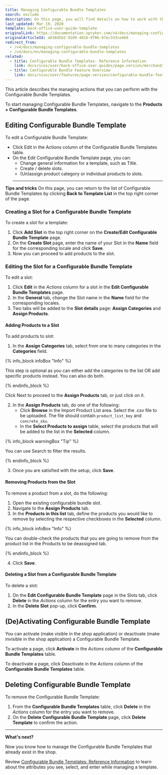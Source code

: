 ```yaml
---
title: Managing Configurable Bundle Templates
search: exclude
description: On this page, you will find details on how to work with the Configurable Bundle Templates in the Spryker Back Office.
last_updated: Mar 19, 2020
template: back-office-user-guide-template
originalLink: https://documentation.spryker.com/v4/docs/managing-configurable-bundle-templates
originalArticleId: a638d5b2-9189-4016-970b-97ec333ce4b9
redirect_from:
  - /v4/docs/managing-configurable-bundle-templates
  - /v4/docs/en/managing-configurable-bundle-templates
related:
  - title: Configurable Bundle Templates- Reference Information
    link: docs/scos/user/back-office-user-guides/page.version/merchandising/configurable-bundle-templates/references/configurable-bundle-templates-reference-information.html
  - title: Configurable Bundle Feature Overview
    link: docs/scos/user/features/page.version/configurable-bundle-feature-overview.html
---
```


This article describes the managing actions that you can perform with the Configurable Bundle Templates.

To start managing Configurable Bundle Templates, navigate to the **Products > Configurable Bundle Templates**.

## Editing Configurable Bundle Template
To edit a Configurable Bundle Template:

* Click Edit in the Actions column of the Configurable Bundle Templates table.
* On the Edit Configurable Bundle Template page, you can:
    - Change general information for a template, such as Title.
    - Create / delete slots.
    - (Un)assign product category or individual products to slots.
  ***

**Tips and tricks**
On this page, you can return to the list of Configurable Bundle Templates by clicking **Back to Template List** in the top right corner of the page.

### Creating a Slot for a Configurable Bundle Template

To create a slot for a template:
1. Click **Add Slot** in the top right corner on the **Create/Edit Configurable Bundle Template** page.
2. On the **Create Slot** page, enter the name of your Slot in the **Name** field for the corresponding locale and click **Save**.
3. Now you can proceed to add products to the slot.

### Editing the Slot for a Configurable Bundle Template

To edit a slot:
1. Click **Edit** in the *Actions* column for a slot in the **Edit Configurable Bundle Templates** page.
2. In the **General** tab, change the Slot name in the **Name** field for the corresponding locales.
3. Two tabs will be added to the **Slot details** page: **Assign Categories** and **Assign Products**.

#### Adding Products to a Slot

To add products to slot:

1. In the **Assign Categories** tab, select from one to many categories in the **Categories** field.

{% info_block infoBox "Info" %}

This step is optional as you can either add the categories to the list OR add specific products instead. You can also do both.

{% endinfo_block %}

Click Next to proceed to the **Assign Products** tab, or just click on it.

2. In the **Assign Products** tab, do one of the following:
   - Click **Browse** in the Import Product List area. Select the .csv file to be uploaded. The file should contain `product_list_key` and `concrete_sku`.
   - In the **Select Products to assign** table, select the products that will be added to the list in the **Selected** column.

{% info_block warningBox "Tip" %}

You can use Search to filter the results.

{% endinfo_block %}

3. Once you are satisfied with the setup, click **Save**.

#### Removing Products from the Slot

To remove a product from a slot, do the following:
1. Open the existing configurable bundle slot.
2. Navigate to the **Assign Products** tab.
3. In the **Products in this list** tab, define the products you would like to remove by selecting the respective checkboxes in the **Selected** column.

{% info_block infoBox "Info" %}

You can double-check the products that you are going to remove from the product list in the Products to be deassigned tab.

{% endinfo_block %}

4. Click **Save**.

#### Deleting a Slot from a Configurable Bundle Template

To delete a slot:

1. On the **Edit Configurable Bundle Template** page in the Slots tab, click **Delete** in the *Actions* column for the entry you want to remove.
2. In the **Delete Slot** pop-up, click **Confirm**.

## (De)Activating Configurable Bundle Template

You can activate (make visible in the shop application) or deactivate (make invisible in the shop application) a Configurable Bundle Template.

To activate a page, click **Activate** in the *Actions* column of the **Configurable Bundle Templates** table.

To deactivate a page, click Deactivate in the *Actions* column of the **Configurable Bundle Templates** table.

## Deleting Configurable Bundle Template

To remove the Configurable Bundle Template:
1. From the **Configurable Bundle Templates** table, click **Delete** in the *Actions* column for the entry you want to remove.
2. On the **Delete Configurable Bundle Template** page, click **Delete Template** to confirm the action.

***

**What's next?**

Now you know how to manage the Configurable Bundle Templates that already exist in the shop.

Review [Configurable Bundle Templates: Reference Information](/docs/scos/user/back-office-user-guides/{{page.version}}/merchandising/configurable-bundle-templates/references/configurable-bundle-templates-reference-information.html) to learn about the attributes you see, select, and enter while managing a template.
